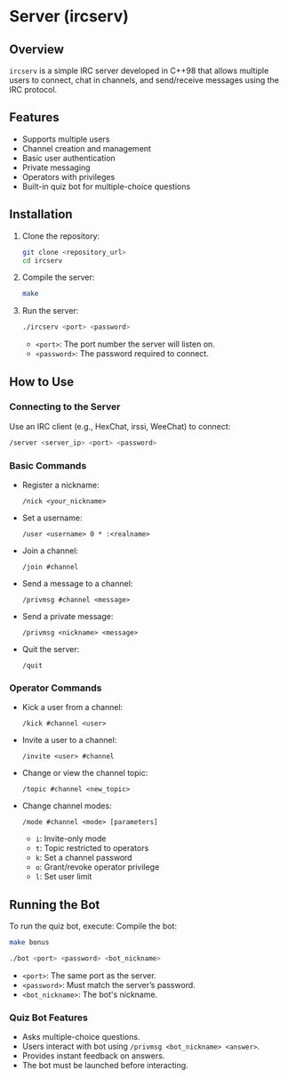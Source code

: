 # Server (ircserv)

## Overview

`ircserv` is a simple IRC server developed in C++98 that allows multiple users to connect, chat in channels, and send/receive messages using the IRC protocol.

## Features

- Supports multiple users
- Channel creation and management
- Basic user authentication
- Private messaging
- Operators with privileges
- Built-in quiz bot for multiple-choice questions

## Installation

1. Clone the repository:
   ```sh
   git clone <repository_url>
   cd ircserv
   ```
2. Compile the server:
   ```sh
   make
   ```
3. Run the server:
   ```sh
   ./ircserv <port> <password>
   ```
   - `<port>`: The port number the server will listen on.
   - `<password>`: The password required to connect.

## How to Use

### Connecting to the Server

Use an IRC client (e.g., HexChat, irssi, WeeChat) to connect:

```sh
/server <server_ip> <port> <password>
```

### Basic Commands

- Register a nickname:
  ```
  /nick <your_nickname>
  ```
- Set a username:
  ```
  /user <username> 0 * :<realname>
  ```
- Join a channel:
  ```
  /join #channel
  ```
- Send a message to a channel:
  ```
  /privmsg #channel <message>
  ```
- Send a private message:
  ```
  /privmsg <nickname> <message>
  ```
- Quit the server:
  ```
  /quit
  ```

### Operator Commands

- Kick a user from a channel:
  ```
  /kick #channel <user>
  ```
- Invite a user to a channel:
  ```
  /invite <user> #channel
  ```
- Change or view the channel topic:
  ```
  /topic #channel <new_topic>
  ```
- Change channel modes:
  ```
  /mode #channel <mode> [parameters]
  ```
  - `i`: Invite-only mode
  - `t`: Topic restricted to operators
  - `k`: Set a channel password
  - `o`: Grant/revoke operator privilege
  - `l`: Set user limit

## Running the Bot

To run the quiz bot, execute:
Compile the bot:
```sh
make bonus
```
```sh
./bot <port> <password> <bot_nickname>
```
- `<port>`: The same port as the server.
- `<password>`: Must match the server’s password.
- `<bot_nickname>`: The bot's nickname.

### Quiz Bot Features
- Asks multiple-choice questions.
- Users interact with bot using `/privmsg <bot_nickname> <answer>`.
- Provides instant feedback on answers.
- The bot must be launched before interacting.
